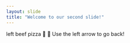 ```yaml
---
layout: slide
title: "Welcome to our second slide!"
---
```

left beef pizza 🍕 🐄
Use the left arrow to go back!
